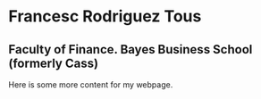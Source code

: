 # Francesc Rodriguez Tous
## Faculty of Finance. Bayes Business School (formerly Cass)

Here is some more content for my webpage.
